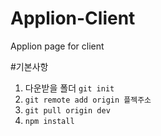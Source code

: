 # Applion-Client
Applion page for client

#기본사항

1. 다운받을 폴더 `git init`
2. `git remote add origin 플젝주소`
3. `git pull origin dev`
4. `npm install`

